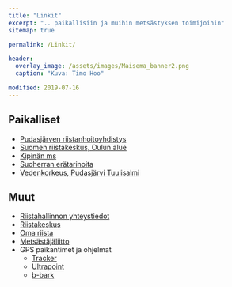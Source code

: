```yaml
---
title: "Linkit"
excerpt: ".. paikallisiin ja muihin metsästyksen toimijoihin"
sitemap: true

permalink: /Linkit/

header:
  overlay_image: /assets/images/Maisema_banner2.png
  caption: "Kuva: Timo Hoo"

modified: 2019-07-16
---
```


## Paikalliset

* <a target = "_blank" href = "https://pudasjarven.rhy.fi/" >Pudasjärven riistanhoitoyhdistys</a>
* <a target = "_blank" href = "https://riista.fi/riistahallinto/alueet-ja-toimipisteet/oulu/">Suomen riistakeskus, Oulun alue</a>
* <a target = "_blank" href = "http://kipinanmetsastysseura.nettisivu.org/">Kipinän ms</a>
* <a target = "_blank" href = "https://www.suoherra.fi/">Suoherran erätarinoita</a>
* <a target = "_blank" href = "http://wwwi2.ymparisto.fi/i2/61/l611331001y/wqfi.html">Vedenkorkeus, Pudasjärvi Tuulisalmi</a>

## Muut

* <a target = "_blank" href = "https://riista.fi/riistahallinto/yhteystiedot/yhteystietohaku/">Riistahallinnon yhteystiedot</a>
* <a target = "_blank" href = "https://riista.fi/">Riistakeskus</a>
* <a target = "_blank" href = "https://oma.riista.fi/">Oma riista</a>
* <a target = "_blank" href = "https://www.metsastajaliitto.fi/">Metsästäjäliitto</a>
* GPS paikantimet ja ohjelmat
  - <a target = "_blank" href = "https://www.tracker.fi/">Tracker</a>
  - <a target = "_blank" href = "https://ultracom.fi/">Ultrapoint</a>
  - <a target = "_blank" href = "http://www.b-bark.com/?lang=fi">b-bark</a>
